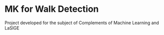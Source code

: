 # MK for Walk Detection

Project developed for the subject of Complements of Machine Learning and LaSIGE